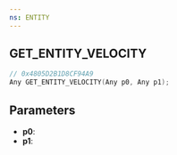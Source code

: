```yaml
---
ns: ENTITY
---
```

## GET_ENTITY_VELOCITY

```c
// 0x4805D2B1D8CF94A9
Any GET_ENTITY_VELOCITY(Any p0, Any p1);
```

## Parameters
* **p0**:
* **p1**:
